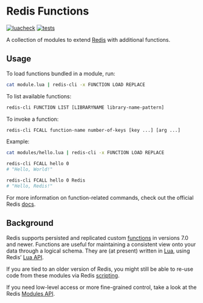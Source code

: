 # Redis Functions

[![luacheck](https://github.com/pmeinhardt/redis-functions/actions/workflows/luacheck.yml/badge.svg)](https://github.com/pmeinhardt/redis-functions/actions/workflows/luacheck.yml) [![tests](https://github.com/pmeinhardt/redis-functions/actions/workflows/tests.yml/badge.svg)](https://github.com/pmeinhardt/redis-functions/actions/workflows/tests.yml)

A collection of modules to extend [Redis](https://redis.io/) with additional functions.

## Usage

To load functions bundled in a module, run:

```sh
cat module.lua | redis-cli -x FUNCTION LOAD REPLACE
```

To list available functions:

```sh
redis-cli FUNCTION LIST [LIBRARYNAME library-name-pattern]
```

To invoke a function:

```sh
redis-cli FCALL function-name number-of-keys [key ...] [arg ...]
```

Example:

```sh
cat modules/hello.lua | redis-cli -x FUNCTION LOAD REPLACE

redis-cli FCALL hello 0
# "Hello, World!"

redis-cli FCALL hello 0 Redis
# "Hello, Redis!"
```

For more information on function-related commands, check out the official Redis [docs](https://redis.io/commands/?group=scripting).

## Background

Redis supports persisted and replicated custom [functions](https://redis.io/docs/manual/programmability/functions-intro/) in versions 7.0 and newer. Functions are useful for maintaining a consistent view onto your data through a logical schema. They are (at present) written in [Lua](https://www.lua.org/), using Redis’ [Lua API](https://redis.io/docs/manual/programmability/lua-api/).

If you are tied to an older version of Redis, you might still be able to re-use code from these modules via Redis [scripting](https://redis.io/docs/manual/programmability/eval-intro/).

If you need low-level access or more fine-grained control, take a look at the Redis [Modules API](https://redis.io/docs/reference/modules/).

